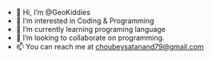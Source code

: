 - 👋 Hi, I’m @GeoKiddies
- 👀 I’m interested in Coding & Programming
- 🌱 I’m currently learning programing language
- 💞️ I’m looking to collaborate on programming.
- 📫 You can reach me at choubeysatanand79@gmail.com

<!---
GeoKiddies/GeoKiddies is a ✨ special ✨ repository because its `README.md` (this file) appears on your GitHub profile.
You can click the Preview link to take a look at your changes.
--->
